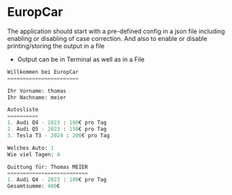 # EuropCar

The application should start with a pre-defined config in a json file including enabling or disabling of case correction. And also to enable or disable printing/storing the output in a file

- Output can be in Terminal as well as in a File

~~~python
Willkommen bei EuropCar
=======================

Ihr Vorname: thomas
Ihr Nachname: meier

Autosliste
==========
1. Audi Q4 - 2023 : 100€ pro Tag
2. Audi Q5 - 2023 : 150€ pro Tag
3. Tesla T3 - 2024 : 200€ pro Tag

Welches Auto: 1 
Wie viel Tagen: 4 

Quittung für: Thomas MEIER
==========================
1. Audi Q4 - 2023 : 100€ pro Tag
Gesamtsumme: 400€
~~~